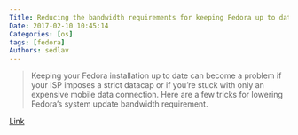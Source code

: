 ```yaml
---
Title: Reducing the bandwidth requirements for keeping Fedora up to date
Date: 2017-02-10 10:45:14
Categories: [os]
tags: [fedora]
Authors: sedlav
---
```


> Keeping your Fedora installation up to date can become a problem if your ISP imposes a strict datacap or if you’re stuck with only an expensive mobile data connection. Here are a few tricks for lowering Fedora’s system update bandwidth requirement.

[Link](https://ctrl.blog/entry/how-to-fedora-drpm-network-bandwidth)
